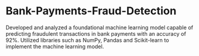 # Bank-Payments-Fraud-Detection
Developed and analyzed a foundational machine learning model capable of predicting fraudulent transactions in bank payments with an accuracy of 92%.
Utilized libraries such as NumPy, Pandas and Scikit-learn to implement the machine learning model.
